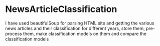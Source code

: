 # NewsArticleClassification
I have used beautifulSoup for parsing HTML site and getting the various news articles and their classification for different years, store them, pre-process them, make classification models on them and compare the classification models 
